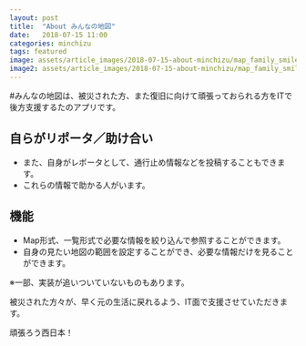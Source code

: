 ```yaml
---
layout: post
title:  "About みんなの地図"
date:   2018-07-15 11:00
categories: minchizu
tags: featured
image: assets/article_images/2018-07-15-about-minchizu/map_family_smile.png
image2: assets/article_images/2018-07-15-about-minchizu/map_family_smile.png
---
```

#みんなの地図は、被災された方、また復旧に向けて頑張っておられる方をITで後方支援するたのアプリです。

## 自らがリポータ／助け合い
- また、自身がレポータとして、通行止め情報などを投稿することもできます。
- これらの情報で助かる人がいます。

## 機能
- Map形式、一覧形式で必要な情報を絞り込んで参照することができます。
- 自身の見たい地図の範囲を設定することができ、必要な情報だけを見ることができます。

※一部、実装が追いついていないものもあります。


被災された方々が、早く元の生活に戻れるよう、IT面で支援させていただきます。

頑張ろう西日本！

